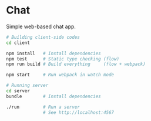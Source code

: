 Chat
========
Simple web-based chat app.

```bash
# Building client-side codes
cd client

npm install   # Install dependencies
npm test      # Static type checking (flow)
npm run build # Build everything     (flow + webpack)

npm start     # Run webpack in watch mode
```
```bash
# Running server
cd server
bundle        # Install dependencies

./run         # Run a server
              # See http://localhost:4567
```
